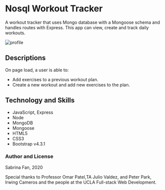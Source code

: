 # Nosql Workout Tracker

A workout tracker that uses Mongo database with a Mongoose schema and handles routes with Express. This app can view, create and track daily workouts.

![profile](https://github.com/sabrina-code/workoutTracker/blob/master/mybikingplan.jpg)

## Descriptions

On page load, a user is able to:

- Add exercises to a previous workout plan.
- Create a new workout and add new exercises to the plan.

## Technology and Skills

- JavaScript, Express
- Node
- MongoDB
- Mongoose
- HTML5
- CSS3
- Bootstrap v4.3.1

### Author and License

Sabrina Fan, 2020

Special thanks to Professor Omar Patel,TA Julio Valdez, and Peter Park, Irwing Cameros and the people at the UCLA Full-stack Web Development.
